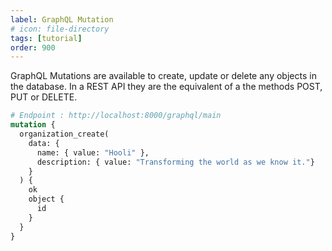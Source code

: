 ```yaml
---
label: GraphQL Mutation
# icon: file-directory
tags: [tutorial]
order: 900
---
```


GraphQL Mutations are available to create, update or delete any objects in the database. In a REST API they are the equivalent of a the methods POST, PUT or DELETE.

```graphql # Create a new organization
# Endpoint : http://localhost:8000/graphql/main
mutation {
  organization_create(
    data: {
      name: { value: "Hooli" },
      description: { value: "Transforming the world as we know it."}
    }
  ) {
    ok
    object {
      id
    }
  }
}
```